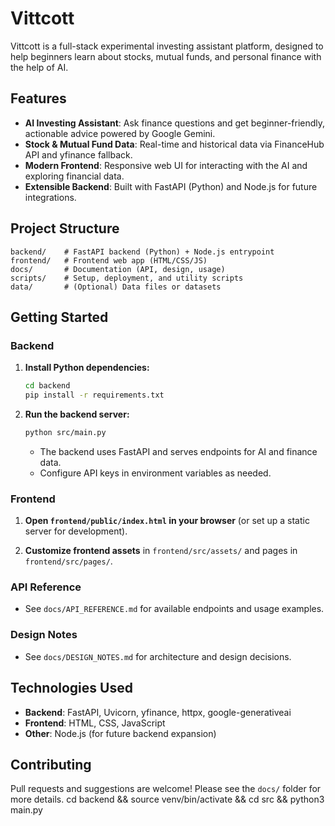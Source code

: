 
# Vittcott

Vittcott is a full-stack experimental investing assistant platform, designed to help beginners learn about stocks, mutual funds, and personal finance with the help of AI.

## Features

- **AI Investing Assistant**: Ask finance questions and get beginner-friendly, actionable advice powered by Google Gemini.
- **Stock & Mutual Fund Data**: Real-time and historical data via FinanceHub API and yfinance fallback.
- **Modern Frontend**: Responsive web UI for interacting with the AI and exploring financial data.
- **Extensible Backend**: Built with FastAPI (Python) and Node.js for future integrations.

## Project Structure

```
backend/    # FastAPI backend (Python) + Node.js entrypoint
frontend/   # Frontend web app (HTML/CSS/JS)
docs/       # Documentation (API, design, usage)
scripts/    # Setup, deployment, and utility scripts
data/       # (Optional) Data files or datasets
```

## Getting Started

### Backend

1. **Install Python dependencies:**
	```sh
	cd backend
	pip install -r requirements.txt
	```

2. **Run the backend server:**
	```sh
	python src/main.py
	```
	- The backend uses FastAPI and serves endpoints for AI and finance data.
	- Configure API keys in environment variables as needed.

### Frontend

1. **Open `frontend/public/index.html` in your browser** (or set up a static server for development).

2. **Customize frontend assets** in `frontend/src/assets/` and pages in `frontend/src/pages/`.

### API Reference

- See `docs/API_REFERENCE.md` for available endpoints and usage examples.

### Design Notes

- See `docs/DESIGN_NOTES.md` for architecture and design decisions.

## Technologies Used

- **Backend**: FastAPI, Uvicorn, yfinance, httpx, google-generativeai
- **Frontend**: HTML, CSS, JavaScript
- **Other**: Node.js (for future backend expansion)

## Contributing

Pull requests and suggestions are welcome! Please see the `docs/` folder for more details.
cd backend && source venv/bin/activate && cd src && python3 main.py